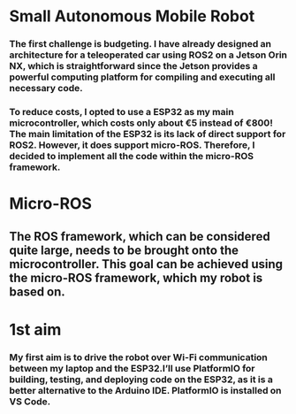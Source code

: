# Small Autonomous Mobile Robot

### The first challenge is budgeting. I have already designed an architecture for a teleoperated car using ROS2 on a Jetson Orin NX, which is straightforward since the Jetson provides a powerful computing platform for compiling and executing all necessary code.
### To reduce costs, I opted to use a ESP32 as my main microcontroller, which costs only about €5 instead of €800!  The main limitation of the ESP32 is its lack of direct support for ROS2. However, it does support micro-ROS. Therefore, I decided to implement all the code within the micro-ROS framework.

# Micro-ROS 
## The ROS framework, which can be considered quite large, needs to be brought onto the microcontroller. This goal can be achieved using the micro-ROS framework, which my robot is based on.

# 1st aim
### My first aim is to drive the robot over Wi-Fi communication between my laptop and the ESP32.I’ll use PlatformIO for building, testing, and deploying code on the ESP32, as it is a better alternative to the Arduino IDE. PlatformIO is installed on VS Code.
